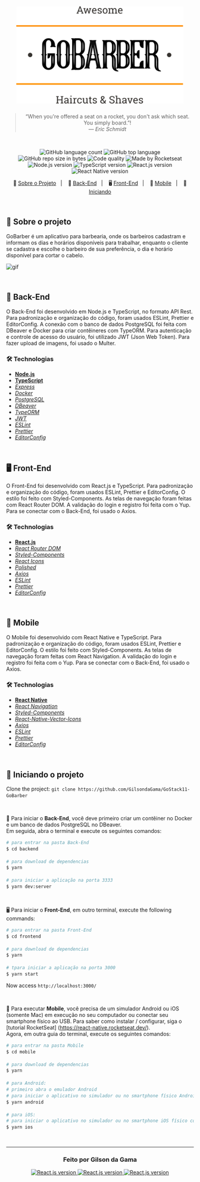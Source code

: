 
<h1 align="center">
    <img alt="GoStack" src="https://github.com/GilsondaGama/GoStack11-GoBarber/blob/master/github/logoL.svg" width="450px" />
</h1>

<blockquote align="center">
  “When you're offered a seat on a rocket, you don't ask which seat. You simply board.”!
  <br><cite>— Eric Schmidt</cite>
</blockquote>

<br>

<p align="center">
  <img alt="GitHub language count" src="https://img.shields.io/github/languages/count/GilsondaGama/GoStack11-GoBarber?color=yellow">

  <img alt="GitHub top language" src="https://img.shields.io/github/languages/top/GilsondaGama/GoStack11-GoBarber?color=yellow">

  <img alt="GitHub repo size in bytes" src="https://img.shields.io/github/repo-size/GilsondaGama/GoStack11-GoBarber?color=yellow">

  <img alt="Code quality" src="https://api.codacy.com/project/badge/Grade/45ac7042be6941f0be6cf27d7168a1af">
  
  <img alt="Made by Rocketseat" src="https://img.shields.io/github/license/GilsondaGama/GoStack11-GoBarber">

  <br>

  <img alt="Node.js version" src="https://img.shields.io/badge/Node.js-v12.16.1-689f63?style=flat&logoColor=689f63&logo=node.js">

  <img alt="TypeScript version" src="https://img.shields.io/badge/TypeScript-v3.8.3-007acc?style=flat&logoColor=007acc&logo=typescript">

  <img alt="React.js version" src="https://img.shields.io/badge/React.js-v16.13.1-60dafb?style=flat&logoColor=60dafb&logo=react">

  <img alt="React Native version" src="https://img.shields.io/badge/React_Native-v0.62.2-7159c1?style=flat&logoColor=60dafb&logo=react">
</p>

<p align="center">
  📝 <a href="#-about-the-project">Sobre o Projeto</a>&nbsp;&nbsp;&nbsp;|&nbsp;&nbsp;&nbsp;
  🤖 <a href="#-back-end">Back-End</a>&nbsp;&nbsp;&nbsp;|&nbsp;&nbsp;&nbsp;
  🖥 <a href="#-front-end">Front-End</a>&nbsp;&nbsp;&nbsp;|&nbsp;&nbsp;&nbsp;
  📱 <a href="#-mobile">Mobile</a>&nbsp;&nbsp;&nbsp;|&nbsp;&nbsp;&nbsp;
  🏁 <a href="#-starting-the-project">Iniciando</a>
</p>

<br>

## 📝 Sobre o projeto
GoBarber é um aplicativo para barbearia, onde os barbeiros cadastram e informam os dias e horários disponíveis para trabalhar, enquanto o cliente se cadastra e escolhe o barbeiro de sua preferência, o dia e horário disponível para cortar o cabelo.

![gif](https://user-images.githubusercontent.com/34657005/80713147-5f4a8400-8ac9-11ea-9f6f-201f171614d3.gif)

<br>

## 🤖 Back-End
O Back-End foi desenvolvido em Node.js e TypeScript, no formato API Rest.
Para padronização e organização do código, foram usados ESLint, Prettier e EditorConfig.
A conexão com o banco de dados PostgreSQL foi feita com DBeaver e Docker para criar contêineres com TypeORM.
Para autenticação e controle de acesso do usuário, foi utilizado JWT (Json Web Token).
Para fazer upload de imagens, foi usado o Multer.

### 🛠 Technologias
- **[Node.js](https://nodejs.org/en/)**
- **[TypeScript](https://www.typescriptlang.org/)**
- *[Express](https://expressjs.com/pt-br/)*
- *[Docker](https://www.docker.com/)*
- *[PostgreSQL](https://www.postgresql.org/)*
- *[DBeaver](https://dbeaver.io/)*
- *[TypeORM](https://typeorm.io/#/)*
- *[JWT](https://jwt.io/)*
- *[ESLint](https://eslint.org/)*
- *[Prettier](https://prettier.io/)*
- *[EditorConfig](https://editorconfig.org/)*

<br>

## 🖥 Front-End
O Front-End foi desenvolvido com React.js e TypeScript. Para padronização e organização do código, foram usados ESLint, Prettier e EditorConfig. O estilo foi feito com Styled-Components. As telas de navegação foram feitas com React Router DOM. A validação do login e registro foi feita com o Yup. Para se conectar com o Back-End, foi usado o Axios.

### 🛠 Technologias
- **[React.js](https://reactjs.org/)**
- *[React Router DOM](https://reacttraining.com/react-router/web/guides/quick-start)*
- *[Styled-Components](https://styled-components.com/)*
- *[React Icons](https://react-icons.netlify.com/#/)*
- *[Polished](https://polished.js.org/)*
- *[Axios](https://nodemon.io/)*
- *[ESLint](https://eslint.org/)*
- *[Prettier](https://prettier.io/)*
- *[EditorConfig](https://editorconfig.org/)*

<br>

## 📱 Mobile
O Mobile foi desenvolvido com React Native e TypeScript. Para padronização e organização do código, foram usados ESLint, Prettier e EditorConfig. O estilo foi feito com Styled-Components. As telas de navegação foram feitas com React Navigation. A validação do login e registro foi feita com o Yup. Para se conectar com o Back-End, foi usado o Axios.

### 🛠 Technologias
- **[React Native](https://reactnative.dev/)**
- *[React Navigation](https://reactnavigation.org/)*
- *[Styled-Components](https://styled-components.com/)*
- *[React-Native-Vector-Icons](https://github.com/oblador/react-native-vector-icons)*
- *[Axios](https://nodemon.io/)*
- *[ESLint](https://eslint.org/)*
- *[Prettier](https://prettier.io/)*
- *[EditorConfig](https://editorconfig.org/)*

<br>

## 🏁 Iniciando o projeto
Clone the project: `git clone https://github.com/GilsondaGama/GoStack11-GoBarber`

<br>

🤖 Para iniciar o **Back-End**, você deve primeiro criar um contêiner no Docker e um banco de dados PostgreSQL no DBeaver.
<br>Em seguida, abra o terminal e execute os seguintes comandos:

````zsh
# para entrar na pasta Back-End
$ cd backend

# para download de dependencias
$ yarn

# para iniciar a aplicação na porta 3333
$ yarn dev:server
````
<br>

🖥 Para iniciar o **Front-End**, em outro terminal, execute the following commands:

````zsh
# para entrar na pasta Front-End
$ cd frontend

# para download de dependencias
$ yarn

# tpara iniciar a aplicação na porta 3000
$ yarn start
````
Now access `http://localhost:3000/`

<br>

📱 Para executar **Mobile**, você precisa de um simulador Android ou iOS (somente Mac) em execução no seu computador ou conectar seu smartphone físico ao USB. Para saber como instalar / configurar, siga o [tutorial RocketSeat] (https://react-native.rocketseat.dev/).
<br> Agora, em outra guia do terminal, execute os seguintes comandos:

````zsh
# para entrar na pasta Mobile
$ cd mobile

# para download de dependencias
$ yarn

# para Android:
# primeiro abra o emulador Android
# para iniciar o aplicativo no simulador ou no smartphone físico Android conectado ao dispositivo USB.
$ yarn android

# para iOS:
# para iniciar o aplicativo no simulador ou no smartphone iOS físico conectado ao dispositivo USB (apenas usando Mac)
$ yarn ios
````
<br>

---

<h3 align="center">
  Feito por Gilson da Gama
</h3>

<p align="center">
  <a href="https://www.linkedin.com/in/gilsondagama/">
    <img alt="React.js version" src="https://img.shields.io/badge/LinkedIn-gilsondagama-0e76a8?style=flat&logoColor=white&logo=linkedin">
  </a>
  <a href="https://www.facebook.com/gilson.dagama">
    <img alt="React.js version" src="https://img.shields.io/badge/Facebook-gilson.dagama-1778F2?style=flat&logoColor=white&logo=facebook">
  </a>
  <a href="https://www.instagram.com/gilsondagama/">
    <img alt="React.js version" src="https://img.shields.io/badge/Instagram-@gilsondagama-833AB4?style=flat&logoColor=white&logo=instagram">
  </a>
</p>

